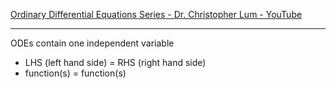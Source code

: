 [Ordinary Differential Equations Series - Dr. Christopher Lum - YouTube](https://youtube.com/playlist?list=PLxdnSsBqCrrHHvoFPxWq4l9D93jkCNIFN&si=z2UWS6PSo8m4OPS3)

- - - -

ODEs contain one independent variable

* LHS (left hand side) = RHS (right hand side)
* function(s) = function(s)
